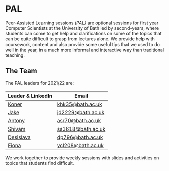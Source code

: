 # PAL

Peer-Assisted Learning sessions *(PAL)* are optional sessions for first year Computer Scientists at the University of Bath led by second-years, where students can come to get help and clarifications on some of the topics that can be quite difficult to grasp from lectures alone. We provide help with coursework, content and also provide some useful tips that we used to do well in the year, in a much more informal and interactive way than traditional teaching.

## The Team

The PAL leaders for 2021/22 are:

| Leader & LinkedIn | Email |
| ----------- | ----------- |
| [Koner](https://www.linkedin.com/in/konerk/)      | khk35@bath.ac.uk |
| [Jake](https://www.linkedin.com/in/jakedves/)   | jd2229@bath.ac.uk |
| [Antony](https://www.linkedin.com/in/antony-rogers-b6124a216/) | asr70@bath.ac.uk |
| [Shivam](https://www.linkedin.com/in/sethi-shivam/) | ss3618@bath.ac.uk |
| [Desislava](https://www.linkedin.com/in/desislava-petrova-92330b1b5/) | dp796@bath.ac.uk |
| [Fiona](https://www.linkedin.com/in/yi-ching-lee-5a4681220/) | ycl208@bath.ac.uk |

We work together to provide weekly sessions with slides and activities on topics that students find difficult.
